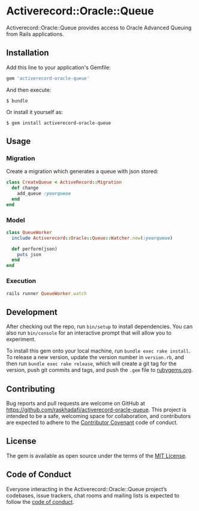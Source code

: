 # Activerecord::Oracle::Queue

Activerecord::Oracle::Queue provides access to Oracle Advanced Queuing from Rails applications.


## Installation

Add this line to your application's Gemfile:

```ruby
gem 'activerecord-oracle-queue'
```

And then execute:

    $ bundle

Or install it yourself as:

    $ gem install activerecord-oracle-queue

## Usage

### Migration

Create a migration which generates a queue with json stored:

```ruby
class CreateQueue < ActiveRecord::Migration
  def change
    add_queue :yourqueue
  end
end
```

### Model


```ruby
class QueueWorker
  include Activerecord::Oracle::Queue::Watcher.new(:yourqueue)

  def perform(json)
    puts json
  end
end
```

### Execution

```ruby
rails runner QueueWorker.watch
```

## Development

After checking out the repo, run `bin/setup` to install dependencies. You can also run `bin/console` for an interactive prompt that will allow you to experiment.

To install this gem onto your local machine, run `bundle exec rake install`. To release a new version, update the version number in `version.rb`, and then run `bundle exec rake release`, which will create a git tag for the version, push git commits and tags, and push the `.gem` file to [rubygems.org](https://rubygems.org).

## Contributing

Bug reports and pull requests are welcome on GitHub at https://github.com/raskhadafi/activerecord-oracle-queue. This project is intended to be a safe, welcoming space for collaboration, and contributors are expected to adhere to the [Contributor Covenant](http://contributor-covenant.org) code of conduct.

## License

The gem is available as open source under the terms of the [MIT License](http://opensource.org/licenses/MIT).

## Code of Conduct

Everyone interacting in the Activerecord::Oracle::Queue project’s codebases, issue trackers, chat rooms and mailing lists is expected to follow the [code of conduct](https://github.com/raskhadafi/activerecord-oracle-queue/blob/master/CODE_OF_CONDUCT.md).
